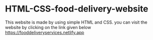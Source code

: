 # HTML-CSS-food-delivery-website

This website is made by using simple HTML and CSS.
you can visit the website by clicking on the link given below
https://fooddeliveryservices.netlify.app



